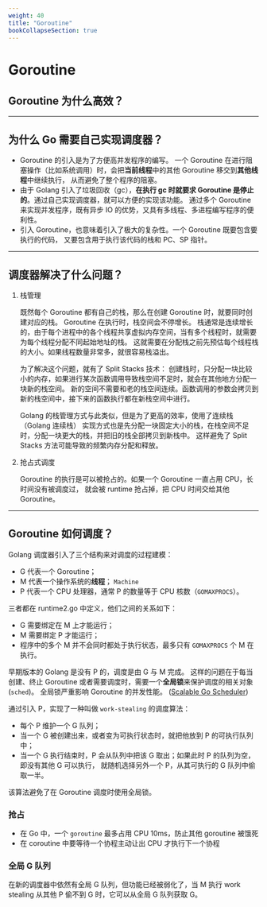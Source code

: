 ```yaml
---
weight: 40
title: "Goroutine"
bookCollapseSection: true
---
```


# Goroutine

## Goroutine 为什么高效？

---

## 为什么 Go 需要自己实现调度器？

- Goroutine 的引入是为了方便高并发程序的编写。 一个 Goroutine 在进行阻塞操作（比如系统调用）时，会把**当前线程**中的其他 Goroutine 移交到**其他线程**中继续执行， 从而避免了整个程序的阻塞。
- 由于 Golang 引入了垃圾回收（gc），**在执行 gc 时就要求 Goroutine 是停止的**。通过自己实现调度器，就可以方便的实现该功能。 通过多个 Goroutine 来实现并发程序，既有异步 IO 的优势，又具有多线程、多进程编写程序的便利性。
- 引入 Goroutine，也意味着引入了极大的复杂性。一个 Goroutine 既要包含要执行的代码， 又要包含用于执行该代码的栈和 PC、SP 指针。

---

## 调度器解决了什么问题？

1. 栈管理

   既然每个 Goroutine 都有自己的栈，那么在创建 Goroutine 时，就要同时创建对应的栈。 Goroutine 在执行时，栈空间会不停增长。 栈通常是连续增长的，由于每个进程中的各个线程共享虚拟内存空间，当有多个线程时，就需要为每个线程分配不同起始地址的栈。 这就需要在分配栈之前先预估每个线程栈的大小。如果线程数量非常多，就很容易栈溢出。

   为了解决这个问题，就有了 Split Stacks 技术： 创建栈时，只分配一块比较小的内存，如果进行某次函数调用导致栈空间不足时，就会在其他地方分配一块新的栈空间。 新的空间不需要和老的栈空间连续。函数调用的参数会拷贝到新的栈空间中，接下来的函数执行都在新栈空间中进行。

   Golang 的栈管理方式与此类似，但是为了更高的效率，使用了连续栈 （Golang 连续栈） 实现方式也是先分配一块固定大小的栈，在栈空间不足时，分配一块更大的栈，并把旧的栈全部拷贝到新栈中。 这样避免了 Split Stacks 方法可能导致的频繁内存分配和释放。

1. 抢占式调度

   Goroutine 的执行是可以被抢占的。如果一个 Goroutine 一直占用 CPU，长时间没有被调度过， 就会被 runtime 抢占掉，把 CPU 时间交给其他 Goroutine。

---

## Goroutine 如何调度？

Golang 调度器引入了三个结构来对调度的过程建模：

- G 代表一个 Goroutine；
- M 代表一个操作系统的**线程**； `Machine`
- P 代表一个 CPU 处理器，通常 P 的数量等于 CPU 核数（`GOMAXPROCS`）。

三者都在 runtime2.go 中定义，他们之间的关系如下：

- G 需要绑定在 M 上才能运行；
- M 需要绑定 P 才能运行；
- 程序中的多个 M 并不会同时都处于执行状态，最多只有 `GOMAXPROCS` 个 M 在执行。

早期版本的 Golang 是没有 P 的，调度是由 G 与 M 完成。 这样的问题在于每当创建、终止 Goroutine 或者需要调度时，需要一个**全局锁**来保护调度的相关对象 (`sched`)。 全局锁严重影响 Goroutine 的并发性能。 ([Scalable Go Scheduler](https://docs.google.com/document/d/1TTj4T2JO42uD5ID9e89oa0sLKhJYD0Y_kqxDv3I3XMw/edit))

通过引入 P，实现了一种叫做 `work-stealing` 的调度算法：

- 每个 P 维护一个 G 队列；
- 当一个 G 被创建出来，或者变为可执行状态时，就把他放到 P 的可执行队列中；
- 当一个 G 执行结束时，P 会从队列中把该 G 取出；如果此时 P 的队列为空，即没有其他 G 可以执行， 就随机选择另外一个 P，从其可执行的 G 队列中偷取一半。

该算法避免了在 Goroutine 调度时使用全局锁。

### 抢占

- 在 Go 中，一个 `goroutine` 最多占用 CPU 10ms，防止其他 goroutine 被饿死
- 在 coroutine 中要等待一个协程主动让出 CPU 才执行下一个协程

### 全局 G 队列

在新的调度器中依然有全局 G 队列，但功能已经被弱化了，当 M 执行 work stealing 从其他 P 偷不到 G 时，它可以从全局 G 队列获取 G。

